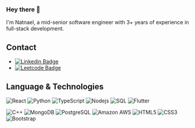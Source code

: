 ### Hey there 👋

I'm Natnael, a mid-senior software engineer with 3+ years of experience in full-stack development.

## Contact

* [![Linkedin Badge](https://img.shields.io/badge/-Natnael_Bekele-blue?style=flat-square&logo=Linkedin&logoColor=white&link=https://www.linkedin.com/in/natnael-bekele-329295207/)](https://www.linkedin.com/in/natnael-bekele-329295207/)
* [![Leetcode Badge](https://img.shields.io/badge/-Natnael_Bekele-gree?style=flat-square&logo=Leetcode&logoColor=white&link=https://leetcode.com/natnaelbekele142/)](https://leetcode.com/natnaelbekele142/)

## Language & Technologies

![React](https://img.shields.io/badge/-React-black?style=flat-square&logo=react)
![Python](https://img.shields.io/badge/-Python-black?style=flat-square&logo=Python)
![TypeScript](https://img.shields.io/badge/-TypeScript-black?style=flat-square&logo=typescript)
![Nodejs](https://img.shields.io/badge/-Nodejs-black?style=flat-square&logo=Node.js)
![SQL](https://img.shields.io/badge/-SQL-black?style=flat-square&logo=mysql)
![Flutter](https://img.shields.io/badge/-Flutter-black?style=flat-square&logo=flutter)


![C++](https://img.shields.io/badge/-C++-black?style=flat-square&logo=c)
![MongoDB](https://img.shields.io/badge/-MongoDB-black?style=flat-square&logo=mongodb)
![PostgreSQL](https://img.shields.io/badge/-PostgreSQL-black?style=flat-square&logo=postgresql)
![Amazon AWS](https://img.shields.io/badge/Amazon%20AWS-black?style=flat-square&logo=amazon-aws)
![HTML5](https://img.shields.io/badge/-HTML5-black?style=flat-square&logo=html5&logoColor=white)
![CSS3](https://img.shields.io/badge/-CSS3-black?style=flat-square&logo=css3)
![Bootstrap](https://img.shields.io/badge/-Bootstrap-black?style=flat-square&logo=bootstrap)



